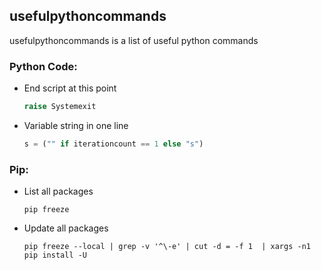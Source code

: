 ## usefulpythoncommands
usefulpythoncommands is a list of useful python commands

### Python Code:
* End script at this point        
    ```python
    raise Systemexit
    ```
* Variable string in one line
    ```python
    s = ("" if iterationcount == 1 else "s")
    ```

### Pip:
* List all packages
    ```CLI
    pip freeze
    ```

* Update all packages
    ```CLI
    pip freeze --local | grep -v '^\-e' | cut -d = -f 1  | xargs -n1 pip install -U
    ```
